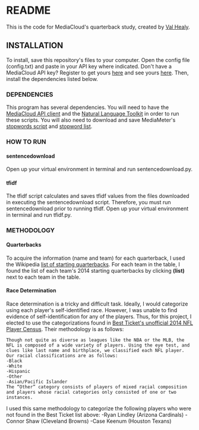 # README

This is the code for MediaCloud's quarterback study, created by [Val Healy]( https://github.com/val1ant ).

## INSTALLATION

To install, save this repository's files to your computer.
Open the config file (config.txt) and paste in your API key where indicated. Don't have a MediaCloud API key? Register to get yours [here]( https://core.mediacloud.org/login/register ) and see yours [here]( https://core.mediacloud.org/admin/profile ).
Then, install the dependencies listed below.

### DEPENDENCIES

This program has several dependencies. You will need to have the [MediaCloud API client]( https://github.com/c4fcm/MediaCloud-API-Client ) and the [Natural Language Toolkit]( http://www.nltk.org/ ) in order to run these scripts.
You will also need to download and save MediaMeter's [stopwords script]( https://github.com/c4fcm/Global-Coverage-Study/blob/master/media-source-dashboard/mediameter/stopwords.py#L17 ) and [stopword list]( https://raw.githubusercontent.com/c4fcm/Global-Coverage-Study/master/json-generator/stop-words-english4.txt ).

### HOW TO RUN

#### sentencedownload
Open up your virtual environment in terminal and run sentencedownload.py.

#### tfidf
The tfidf script calculates and saves tfidf values from the files downloaded in executing the sentencedownload script. 
Therefore, you must run sentencedownload prior to running tfidf. 
Open up your virtual environment in terminal and run tfidf.py.

### METHODOLOGY

#### Quarterbacks
To acquire the information (name and team) for each quarterback, I used the Wikipedia [list of starting quarterbacks]( https://en.wikipedia.org/wiki/List_of_NFL_starting_quarterbacks ).
For each team in the table, I found the list of each team's 2014 starting quarterbacks by clicking **(list)** next to each team in the table. 

#### Race Determination
Race determination is a tricky and difficult task. Ideally, I would categorize using each player's self-identified race.
However, I was unable to find evidence of self-identification for any of the players.
Thus, for this project, I elected to use the categorizations found in [Best Ticket's unofficial 2014 NFL Player Census]( http://www.besttickets.com/blog/nfl-player-census-2014/ ).
Their methodology is as follows:
```
Though not quite as diverse as leagues like the NBA or the MLB, the NFL is composed of a wide variety of players. Using the eye test, and clues like last name and birthplace, we classified each NFL player. Our racial classifications are as follows:
-Black
-White
-Hispanic
-Other
-Asian/Pacific Islander
The “Other” category consists of players of mixed racial composition and players whose racial categories only consisted of one or two instances. 
```
I used this same methodology to categorize the following players who were not found in the Best Ticket list above:
-Ryan Lindley (Arizona Cardinals)
-Connor Shaw (Cleveland Browns)
-Case Keenum (Houston Texans)
